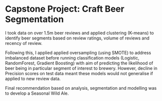 # Capstone Project: Craft Beer Segmentation 

I took data on over 1.5m beer reviews and applied clustering (K-means) to identify beer segments based on review ratings, volume of reviews and recency of review. 

Following this, I applied applied oversampling (using SMOTE) to address imbalanced dataset before running classification models 
(Logistic, RandomForest, Gradient Boosting) with aim of predicting the likelihood of beer being in particular segment of interest to brewery. 
However, decline in Precision scores on test data meant these models would not generalise if applied to new review data.

Final recommendation based on analysis, segmentation and modelling was to develop a Seasonal Wild Ale.
